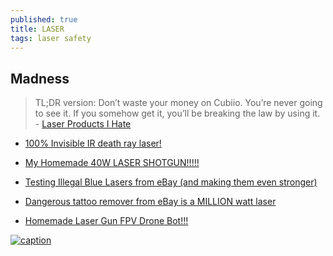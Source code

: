 ```yaml
---
published: true
title: LASER
tags: laser safety
---
```

## Madness
> TL;DR version: Don’t waste your money on Cubiio. You’re never going to see it. If you somehow get it, you’ll be breaking the law by using it. - [Laser Products I Hate](http://www.funraniumlabs.com/2017/08/laser-products-hate/)

- [100% Invisible IR death ray laser!](https://www.youtube.com/watch?v=aa_tCzIMJjE)
- [My Homemade 40W LASER SHOTGUN!!!!!](https://www.youtube.com/watch?v=iVrJUbeuG44&t=16s)
- [Testing Illegal Blue Lasers from eBay (and making them even stronger)](https://www.youtube.com/watch?v=DMVWW-bmKwQ)
- [Dangerous tattoo remover from eBay is a MILLION watt laser](https://www.youtube.com/watch?v=-BeTq99LqUo)

- [Homemade Laser Gun FPV Drone Bot!!!](https://www.youtube.com/watch?v=2rC_Puj62U4)

[![caption](https://img.youtube.com/vi/iVrJUbeuG44/0.jpg)](https://www.youtube.com/watch?v=iVrJUbeuG44)